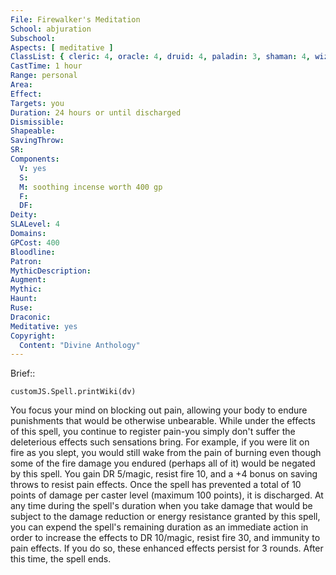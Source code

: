 ```yaml
---
File: Firewalker's Meditation
School: abjuration
Subschool: 
Aspects: [ meditative ]
ClassList: { cleric: 4, oracle: 4, druid: 4, paladin: 3, shaman: 4, wizard: 4 }
CastTime: 1 hour
Range: personal
Area: 
Effect: 
Targets: you
Duration: 24 hours or until discharged
Dismissible: 
Shapeable: 
SavingThrow: 
SR: 
Components:
  V: yes
  S: 
  M: soothing incense worth 400 gp
  F: 
  DF: 
Deity: 
SLALevel: 4
Domains: 
GPCost: 400
Bloodline: 
Patron: 
MythicDescription: 
Augment: 
Mythic: 
Haunt: 
Ruse: 
Draconic: 
Meditative: yes
Copyright:
  Content: "Divine Anthology"
---
```

Brief:: 

```dataviewjs
customJS.Spell.printWiki(dv)
```

You focus your mind on blocking out pain, allowing your body to endure punishments that would be otherwise unbearable. While under the effects of this spell, you continue to register pain-you simply don't suffer the deleterious effects such sensations bring. For example, if you were lit on fire as you slept, you would still wake from the pain of burning even though some of the fire damage you endured (perhaps all of it) would be negated by this spell.  You gain DR 5/magic, resist fire 10, and a +4 bonus on saving throws to resist pain effects. Once the spell has prevented a total of 10 points of damage per caster level (maximum 100 points), it is discharged. At any time during the spell's duration when you take damage that would be subject to the damage  reduction or energy resistance granted by this spell, you can expend the spell's remaining duration as an immediate action in order to increase the effects to DR 10/magic, resist fire 30, and immunity to pain effects. If you do so, these enhanced effects persist for 3 rounds. After this time, the spell ends.
